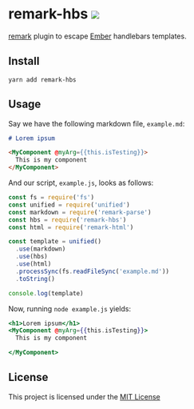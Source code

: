 # remark-hbs ![](https://github.com/josemarluedke/remark-hbs/workflows/CI/badge.svg)

[remark](https://github.com/remarkjs/remark) plugin to escape [Ember](https://emberjs.com/) handlebars templates.

## Install

```
yarn add remark-hbs
```

## Usage

Say we have the following markdown file, `example.md`:

```md
# Lorem ipsum

<MyComponent @myArg={{this.isTesting}}>
  This is my component
</MyComponent>
```

And our script, `example.js`, looks as follows:

```js
const fs = require('fs')
const unified = require('unified')
const markdown = require('remark-parse')
const hbs = require('remark-hbs')
const html = require('remark-html')

const template = unified()
  .use(markdown)
  .use(hbs)
  .use(html)
  .processSync(fs.readFileSync('example.md'))
  .toString()

console.log(template)
```

Now, running `node example.js` yields:

```hbs
<h1>Lorem ipsum</h1>
<MyComponent @myArg={{this.isTesting}}>
  This is my component

</MyComponent>
```

## License

This project is licensed under the [MIT License](LICENSE.md)
